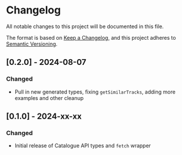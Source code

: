 # Changelog

All notable changes to this project will be documented in this file.

The format is based on [Keep a Changelog](https://keepachangelog.com/en/1.1.0/),
and this project adheres to [Semantic Versioning](https://semver.org/spec/v2.0.0.html).

## [0.2.0] - 2024-08-07

### Changed

- Pull in new generated types, fixing `getSimilarTracks`, adding more examples and other cleanup

## [0.1.0] - 2024-xx-xx

### Changed

- Initial release of Catalogue API types and `fetch` wrapper
